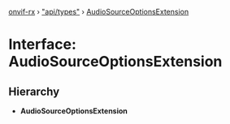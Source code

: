 [onvif-rx](../README.md) › ["api/types"](../modules/_api_types_.md) › [AudioSourceOptionsExtension](_api_types_.audiosourceoptionsextension.md)

# Interface: AudioSourceOptionsExtension

## Hierarchy

* **AudioSourceOptionsExtension**
